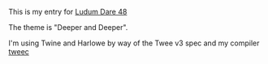 This is my entry for [Ludum Dare 48](https://ldjam.com/events/ludum-dare/48)

The theme is "Deeper and Deeper".

I'm using Twine and Harlowe by way of the Twee v3 spec and my compiler [tweec](https://github.com/caranatar/tweec)
